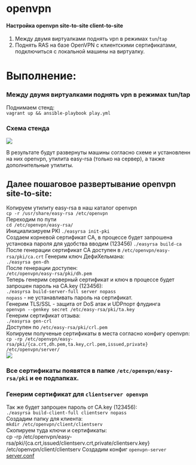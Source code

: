 # openvpn
#### Настройка openvpn site-to-site client-to-site

1. Между двумя виртуалками поднять vpn в режимах `tun`/`tap`
2. Поднять RAS на базе OpenVPN с клиентскими сертификатами, подключиться с локальной машины на виртуалку.

# Выполнение:
### Между двумя виртуалками поднять vpn в режимах tun/tap
Поднимаем стенд: \
`vagrant up && ansible-playbook play.yml`
### Схема стенда
![](https://github.com/vedoff/openvpn/blob/main/pict/Screenshot%20from%202022-03-29%2015-18-58.png)

В результате будут развернуты машины согласно схеме и установленн на них openvpn, утилита easy-rsa (только на сервер), а также дополнительные утилиты.

## Далее пошаговое развертывание openvpn site-to-site:
Копируем утилиту easy-rsa в наш каталог openvpn \
`cp -r /usr/share/easy-rsa /etc/openvpn` \
Переходим по пути \
`cd /etc/openvpn/easy-rsa/` \
Инициализируем PKI
`./easyrsa init-pki`\
Создаем корневой сертификат CA, в процессе будет запрошена установка пароля для удобства вводим (123456)
`./easyrsa build-ca` \
После генерации сертификат CA доступен в
`/etc/openvpn/easy-rsa/pki/ca.crt`
Генерим ключ ДефиХельмана: \
`./easyrsa gen-dh` \
После генерации доступен: \
`/etc/openvpn/easy-rsa/pki/dh.pem` \
Теперь генерим серверный сертификат и ключ в процессе будет запрошен пароль на CA.key (123456): \
`./easyrsa build-server-full server nopass` \
`nopass` - не устанавливать пароль на сертификат. \
Генерим TLS/SSL - защита от DoS атак и UDPпорт флудинга \
`openvpn --genkey secret /etc/easy-rsa/pki/ta.key` \
Генерим сертификат отзыва: \
`./easyrsa gen-crl` \
Доступен по `/etc/easy-rsa/pki/crl.pem` \
Копируем полученые сертификаты в места согласно конфигу openvpn: \
`cp -rp /etc/openvpn/easy-rsa/pki/{ca.crt,dh.pem,ta.key,crl.pem,issued,private} /etc/openvpn/server/` \
![](https://github.com/vedoff/openvpn/blob/main/pict/Screenshot%20from%202022-03-29%2016-40-03.png)
### Все сертификаты появятся в папкe `/etc/openvpn/easy-rsa/pki` и ее подпапках.
### Генерим сертификат для `clientserver openvpn` 
Так же будет запрошен пароль от CA.key (123456): \
`./easyrsa build-client-full clientserv nopass` \
Создадим папку для клиента: \
`mkdir /etc/openvpn/client/clientserv` \
Скопируем туда ключи и сертификаты: \
cp -rp /etc/openvpn/easy-rsa/pki/{ca.crt,issued/clientserv.crt,private/clientserv.key} /etc/openvpn/client/clientserv
Создадим конфиг `openvpn-server`
[server.conf](https://github.com/vedoff/openvpn/blob/main/roles/ovpn/files/server.conf)

